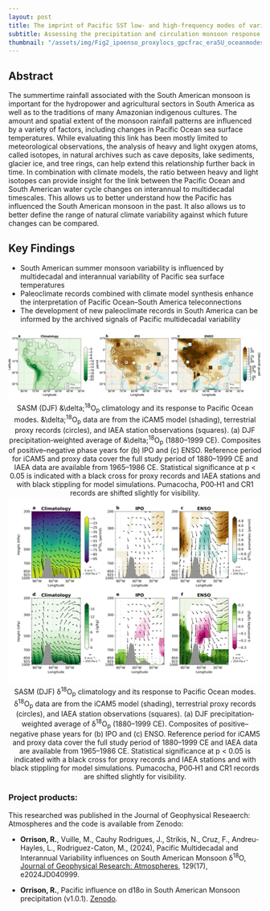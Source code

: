 ```yaml
---
layout: post
title: The imprint of Pacific SST low- and high-frequency modes of variability on the South American Summer Monsoon precipitation through the lens of stable oxygen isotopes
subtitle: Assessing the precipitation and circulation monsoon response to Pacific internal forcing via the Walker circulation. This project became Chapter III of my doctoral dissertation.
thumbnail: "/assets/img/Fig2_ipoenso_proxylocs_gpcfrac_era5U_oceanmodes.jpg"
---
```


## Abstract 
The summertime rainfall associated with the South American monsoon is important for the hydropower and agricultural sectors in South America as well as to the traditions of many Amazonian indigenous cultures. The amount and spatial extent of the monsoon rainfall patterns are influenced by a variety of factors, including changes in Pacific Ocean sea surface temperatures. While evaluating this link has been mostly limited to meteorological observations, the analysis of heavy and light oxygen atoms, called isotopes, in natural archives such as cave deposits, lake sediments, glacier ice, and tree rings, can help extend this relationship further back in time. In combination with climate models, the ratio between heavy and light isotopes can provide insight for the link between the Pacific Ocean and South American water cycle changes on interannual to multidecadal timescales. This allows us to better understand how the Pacific has influenced the South American monsoon in the past. It also allows us to better define the range of natural climate variability against which future changes can be compared.

## Key Findings
- South American summer monsoon variability is influenced by multidecadal and interannual variability of Pacific sea surface temperatures
- Paleoclimate records combined with climate model synthesis enhance the interpretation of Pacific Ocean–South America teleconnections
- The development of new paleoclimate records in South America can be informed by the archived signals of Pacific multidecadal variability

<div align="center">
  <img src='/assets/img/Fig3_d18opwt_mod_prox_gnip_ipo_enso_1880_1999_diff.jpg' width='600'>
   <figcaption>SASM (DJF) &\delta;<sup>18</sup>O<sub>p</sub> climatology and its response to Pacific Ocean modes. &\delta;<sup>18</sup>O<sub>p</sub> data are from the iCAM5 model (shading), terrestrial proxy records (circles), and IAEA station observations (squares). (a) DJF precipitation‐weighted average of &\delta;<sup>18</sup>O<sub>p</sub> (1880–1999 CE). Composites of positive–negative phase years for (b) IPO and (c) ENSO. Reference period for iCAM5 and proxy data cover the full study period of 1880–1999 CE and IAEA data are available from 1965–1986 CE. Statistical significance at p < 0.05 is indicated with a black cross for proxy records and IAEA stations and with black stippling for model simulations. Pumacocha, P00‐H1 and CR1 records are shifted slightly for visibility.</figcaption>
</div>

<div align="center">
  <img src='/assets/img/Fig6_Walker_d18ov_q_diff_ipo_n34_10N_5S_SAm_topo.jpg' width='600'>
   <figcaption>SASM (DJF) &delta;<sup>18</sup>O<sub>p</sub> climatology and its response to Pacific Ocean modes. &delta;<sup>18</sup>O<sub>p</sub> data are from the iCAM5 model (shading), terrestrial proxy records (circles), and IAEA station observations (squares). (a) DJF precipitation‐weighted average of &delta;<sup>18</sup>O<sub>p</sub> (1880–1999 CE). Composites of positive–negative phase years for (b) IPO and (c) ENSO. Reference period for iCAM5 and proxy data cover the full study period of 1880–1999 CE and IAEA data are available from 1965–1986 CE. Statistical significance at p < 0.05 is indicated with a black cross for proxy records and IAEA stations and with black stippling for model simulations. Pumacocha, P00‐H1 and CR1 records are shifted slightly for visibility.</figcaption>
</div>

### Project products:
This researched was published in the Journal of Geophysical Reseaerch: Atmospheres and the code is available from Zenodo:
- **Orrison, R.**, Vuille, M., Cauhy Rodrigues, J., Strı́kis, N., Cruz, F., Andreu-Hayles, L., Rodriguez-Caton, M., (2024), Pacific Multidecadal and Interannual Variability influences on South American Monsoon &delta;<sup>18</sup>O, <a href="https://doi.org/10.1029/2024JD040999" target="_blanks">Journal of Geophysical Research: Atmospheres</a>, 129(17), e2024JD040999. 

- **Orrison, R.**, Pacific influence on d18o in South American Monsoon precipitation (v1.0.1). <a href="https://doi.org/10.5281/zenodo.11212407" target="_blank">Zenodo</a>. 

